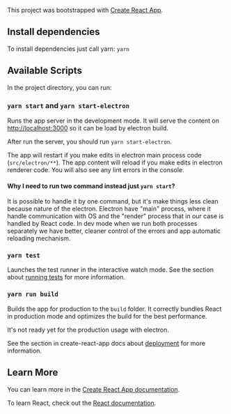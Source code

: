This project was bootstrapped with [Create React App](https://github.com/facebook/create-react-app).

## Install dependencies

To install dependencies just call yarn: `yarn`

## Available Scripts

In the project directory, you can run:

### `yarn start` and `yarn start-electron`

Runs the app server in the development mode. 
It will serve the content on [http://localhost:3000](http://localhost:3000) so it can be load by electron build.

After run the server, you should run `yarn start-electron`.

The app will restart if you make edits in electron main process code (`src/electron/**`).
The app content will reload if you make edits in electron renderer code. 
You will also see any lint errors in the console. 

#### Why I need to run two command instead just `yarn start`?
It is possible to handle it by one command, but it's make things less clean because nature of the electron.
Electron have "main" process, where it handle communication with OS and the "render" process that in our case
is handled by React code. In dev mode when we run both processes separately we have better, cleaner control of the errors
and app automatic reloading mechanism.

### `yarn test`

Launches the test runner in the interactive watch mode. 
See the section about [running tests](https://facebook.github.io/create-react-app/docs/running-tests) for more information.

### `yarn run build`

Builds the app for production to the `build` folder.
It correctly bundles React in production mode and optimizes the build for the best performance.

It's not ready yet for the production usage with electron.

See the section  in create-react-app docs about [deployment](https://facebook.github.io/create-react-app/docs/deployment) for more information.

## Learn More

You can learn more in the [Create React App documentation](https://facebook.github.io/create-react-app/docs/getting-started).

To learn React, check out the [React documentation](https://reactjs.org/).
